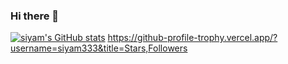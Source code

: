 ### Hi there 👋

<!--
**siyam333/siyam333** is a ✨ _special_ ✨ repository because its `README.md` (this file) appears on your GitHub profile.

Here are some ideas to get you started:

- 🔭 I’m currently working on ...
- 🌱 I’m currently learning ...
- 👯 I’m looking to collaborate on ...
- 🤔 I’m looking for help with ...
- 💬 Ask me about ...
- 📫 How to reach me: ...
- 😄 Pronouns: ...
- ⚡ Fun fact: ...
-->
[![siyam's GitHub stats](https://github-readme-stats.vercel.app/api?username=siyam333)](https://github.com/anuraghazra/github-readme-stats)
https://github-profile-trophy.vercel.app/?username=siyam333&title=Stars,Followers
